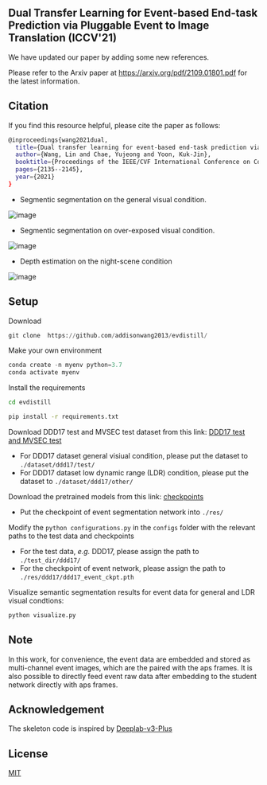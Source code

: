 ## Dual Transfer Learning for Event-based End-task Prediction via Pluggable Event to Image Translation (ICCV'21)

We have updated our paper by adding some new references. 

Please refer to the Arxiv paper at https://arxiv.org/pdf/2109.01801.pdf for the latest information.

## Citation
If you find this resource helpful, please cite the paper as follows:

```bash
@inproceedings{wang2021dual,
  title={Dual transfer learning for event-based end-task prediction via pluggable event to image translation},
  author={Wang, Lin and Chae, Yujeong and Yoon, Kuk-Jin},
  booktitle={Proceedings of the IEEE/CVF International Conference on Computer Vision},
  pages={2135--2145},
  year={2021}
}
```
* Segmentic segmentation on the general visual condition.

![image](https://user-images.githubusercontent.com/79432299/143512905-d07842b0-0348-4378-aead-a2689868e5a6.png)

* Segmentic segmentation on over-exposed visual condition.

![image](https://user-images.githubusercontent.com/79432299/143513108-49acae9c-f217-49a3-91d2-d69a8976341a.png)

* Depth estimation on the night-scene condition

![image](https://user-images.githubusercontent.com/79432299/143513185-4bc9b81c-725f-4f95-a9e5-a29646bf4c7b.png)


## Setup

Download 

``` python
git clone  https://github.com/addisonwang2013/evdistill/
```

Make your own environment

```python
conda create -n myenv python=3.7
conda activate myenv
```

Install the requirements

```bash
cd evdistill

pip install -r requirements.txt
```

Download DDD17 test and MVSEC test dataset from this link: [DDD17 test and MVSEC test](https://drive.google.com/drive/u/1/folders/1zhQCr0r_xfButDnLLy1BoD2j7EGP18NQ)

* For DDD17 dataset general visiual condition, please put the dataset to `./dataset/ddd17/test/`
* For DDD17 dataset low dynamic range (LDR) condition, please put the dataset to `./dataset/ddd17/other/`

Download the pretrained models from this link: [checkpoints](https://drive.google.com/drive/u/1/folders/10h7jhvzMX2dNKlbLXhp3ARRkhbUl8L7J)

* Put the checkpoint of event segmentation network into `./res/`

Modify the ``` python configurations.py ``` in the `configs` folder with the relevant paths to the test data and checkpoints

* For the test data, *e.g.* DDD17, please assign the path to `./test_dir/ddd17/`
* For the checkpoint of event network, please assign the path to `./res/ddd17/ddd17_event_ckpt.pth`


Visualize semantic segmentation results for event data for general and LDR visual condtions:

```python
python visualize.py
```

## Note 

In this work, for convenience, the event data are embedded and stored as multi-channel event images, which are the paired with the aps frames. It is also possible to directly feed event raw data after embedding to the student network directly with aps frames.

## Acknowledgement
The skeleton code is inspired by [Deeplab-v3-Plus](https://github.com/CoinCheung/DeepLab-v3-plus-cityscapes/)

## License
[MIT](https://choosealicense.com/licenses/mit/)


